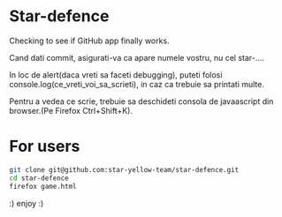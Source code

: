﻿Star-defence
============
Checking to see if GitHub app finally works.

Cand dati commit, asigurati-va ca apare numele vostru, nu cel star-....

In loc de alert(daca vreti sa faceti debugging), puteti folosi console.log(ce_vreti_voi_sa_scrieti), in caz ca trebuie sa 
printati multe.

Pentru a vedea ce scrie, trebuie sa deschideti consola de javaascript din browser.(Pe Firefox Ctrl+Shift+K).

For users  
=========  
``` bash
git clone git@github.com:star-yellow-team/star-defence.git
cd star-defence
firefox game.html
```

:) enjoy :)

